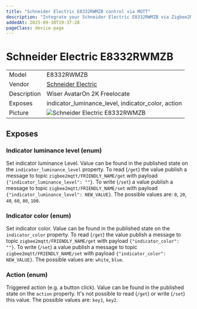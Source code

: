 ```yaml
---
title: "Schneider Electric E8332RWMZB control via MQTT"
description: "Integrate your Schneider Electric E8332RWMZB via Zigbee2MQTT with whatever smart home infrastructure you are using without the vendor's bridge or gateway."
addedAt: 2025-09-30T19:37:28
pageClass: device-page
---
```


<!-- !!!! -->
<!-- ATTENTION: This file is auto-generated through docgen! -->
<!-- You can only edit the "Notes"-Section between the two comment lines "Notes BEGIN" and "Notes END". -->
<!-- Do not use h1 or h2 heading within "## Notes"-Section. -->
<!-- !!!! -->

# Schneider Electric E8332RWMZB

|     |     |
|-----|-----|
| Model | E8332RWMZB  |
| Vendor  | [Schneider Electric](/supported-devices/#v=Schneider%20Electric)  |
| Description | Wiser AvatarOn 2K Freelocate |
| Exposes | indicator_luminance_level, indicator_color, action |
| Picture | ![Schneider Electric E8332RWMZB](https://www.zigbee2mqtt.io/images/devices/E8332RWMZB.png) |


<!-- Notes BEGIN: You can edit here. Add "## Notes" headline if not already present. -->


<!-- Notes END: Do not edit below this line -->




## Exposes

### Indicator luminance level (enum)
Set indicator luminance Level.
Value can be found in the published state on the `indicator_luminance_level` property.
To read (`/get`) the value publish a message to topic `zigbee2mqtt/FRIENDLY_NAME/get` with payload `{"indicator_luminance_level": ""}`.
To write (`/set`) a value publish a message to topic `zigbee2mqtt/FRIENDLY_NAME/set` with payload `{"indicator_luminance_level": NEW_VALUE}`.
The possible values are: `0`, `20`, `40`, `60`, `80`, `100`.

### Indicator color (enum)
Set indicator color.
Value can be found in the published state on the `indicator_color` property.
To read (`/get`) the value publish a message to topic `zigbee2mqtt/FRIENDLY_NAME/get` with payload `{"indicator_color": ""}`.
To write (`/set`) a value publish a message to topic `zigbee2mqtt/FRIENDLY_NAME/set` with payload `{"indicator_color": NEW_VALUE}`.
The possible values are: `white`, `blue`.

### Action (enum)
Triggered action (e.g. a button click).
Value can be found in the published state on the `action` property.
It's not possible to read (`/get`) or write (`/set`) this value.
The possible values are: `key1`, `key2`.

